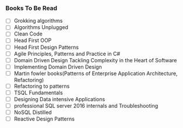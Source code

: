 ### Books To Be Read

- [ ] Grokking algorithms
- [ ] Algorithms Unplugged
- [ ] Clean Code
- [ ] Head First OOP
- [ ] Head First Design Patterns
- [ ] Agile Principles, Patterns and Practice in C#
- [ ] Domain Driven Design Tackling Complexity in the Heart of Software
- [ ] Implementing Domain Driven Design
- [ ] Martin fowler books(Patterns of Enterprise Application Architecture, Refactoring)
- [ ] Refactoring to patterns
- [ ] TSQL Fundamentals
- [ ] Designing Data intensive Applications
- [ ] professional SQL server 2016 internals and  Troubleshooting
- [ ] NoSQL Distilled
- [ ] Reactive Design Patterns